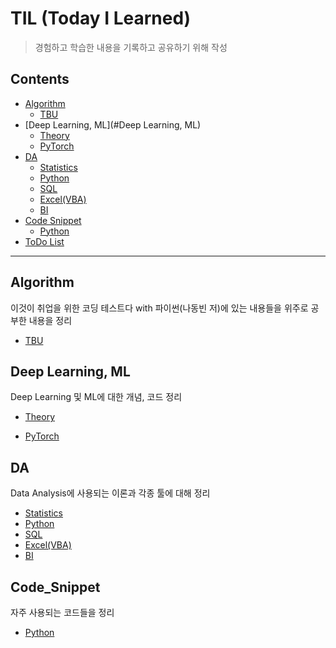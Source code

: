 # TIL (Today I Learned)

> 경험하고 학습한 내용을 기록하고 공유하기 위해 작성

## Contents

- [Algorithm](#Algorithm)
  - [TBU](./Algorithm/README.md)
- [Deep Learning, ML](#Deep Learning, ML)
  - [Theory](./Deep_Learning_ML/Theory/README.md)
  - [PyTorch](./Deep_Learning_ML/PyTorch/README.md)
- [DA](#DA)
  - [Statistics](./DA/Statistics/README.md)
  - [Python](./DA/Python/README.md)
  - [SQL](./DA/SQL/README.md)
  - [Excel(VBA)](./DA/Excel(VBA)/README.md)
  - [BI](./DA/BI/README.md)
- [Code Snippet](#Code_Snippet)
  - [Python](#Python)
- [ToDo List](./ToDo/README.md)

--------------------------

## Algorithm

이것이 취업을 위한 코딩 테스트다 with 파이썬(나동빈 저)에 있는 내용들을 위주로 공부한 내용을 정리

- [TBU](./Algorithm/README.md)



## Deep Learning, ML

Deep Learning 및 ML에 대한 개념, 코드 정리

- [Theory](./Deep_Learning_ML/Theory/README.md)

- [PyTorch](./Deep_Learning_ML/PyTorch/README.md)

  

## DA

Data Analysis에 사용되는 이론과 각종 툴에 대해 정리

- [Statistics](./DA/Statistics/README.md)
- [Python](./DA/Python/README.md)
- [SQL](./DA/SQL/README.md)
- [Excel(VBA)](./DA/Excel(VBA)/README.md)
- [BI](./DA/BI/README.md)



## Code_Snippet

자주 사용되는 코드들을 정리

- [Python](./Code_Snippet/Python/README.md)



